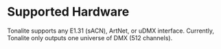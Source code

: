 # Supported Hardware

Tonalite supports any E1.31 (sACN), ArtNet, or uDMX interface. Currently, Tonalite only outputs one universe of DMX (512 channels).
